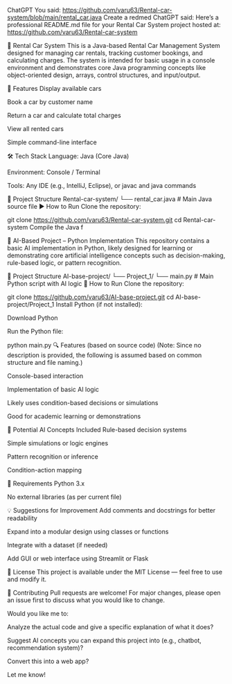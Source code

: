 ChatGPT
You said:
https://github.com/varu63/Rental-car-system/blob/main/rental_car.java
Create a redmed 
ChatGPT said:
Here’s a professional README.md file for your Rental Car System project hosted at: https://github.com/varu63/Rental-car-system

🚗 Rental Car System
This is a Java-based Rental Car Management System designed for managing car rentals, tracking customer bookings, and calculating charges. The system is intended for basic usage in a console environment and demonstrates core Java programming concepts like object-oriented design, arrays, control structures, and input/output.

📌 Features
Display available cars

Book a car by customer name

Return a car and calculate total charges

View all rented cars

Simple command-line interface

🛠️ Tech Stack
Language: Java (Core Java)

Environment: Console / Terminal

Tools: Any IDE (e.g., IntelliJ, Eclipse), or javac and java commands

📂 Project Structure
Rental-car-system/
└── rental_car.java        # Main Java source file
▶️ How to Run
Clone the repository:

git clone https://github.com/varu63/Rental-car-system.git
cd Rental-car-system
Compile the Java f



🤖 AI-Based Project – Python Implementation
This repository contains a basic AI implementation in Python, likely designed for learning or demonstrating core artificial intelligence concepts such as decision-making, rule-based logic, or pattern recognition.

📁 Project Structure
AI-base-project/
└── Project_1/
    └── main.py        # Main Python script with AI logic
🚀 How to Run
Clone the repository:

git clone https://github.com/varu63/AI-base-project.git
cd AI-base-project/Project_1
Install Python (if not installed):

Download Python

Run the Python file:

python main.py
🔍 Features (based on source code)
(Note: Since no description is provided, the following is assumed based on common structure and file naming.)

Console-based interaction

Implementation of basic AI logic

Likely uses condition-based decisions or simulations

Good for academic learning or demonstrations

🧠 Potential AI Concepts Included
Rule-based decision systems

Simple simulations or logic engines

Pattern recognition or inference

Condition-action mapping

📌 Requirements
Python 3.x

No external libraries (as per current file)

💡 Suggestions for Improvement
Add comments and docstrings for better readability

Expand into a modular design using classes or functions

Integrate with a dataset (if needed)

Add GUI or web interface using Streamlit or Flask

📝 License
This project is available under the MIT License — feel free to use and modify it.

🤝 Contributing
Pull requests are welcome! For major changes, please open an issue first to discuss what you would like to change.

Would you like me to:

Analyze the actual code and give a specific explanation of what it does?

Suggest AI concepts you can expand this project into (e.g., chatbot, recommendation system)?

Convert this into a web app?

Let me know!

